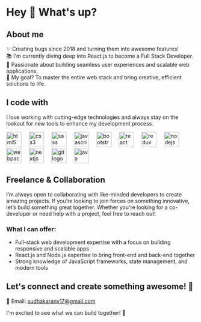 # Hey 👋 What's up?

## About me

✨ Creating bugs since 2018 and turning them into awesome features!  
📚 I'm currently diving deep into React.js to become a Full Stack Developer.  
🚀 Passionate about building seamless user experiences and scalable web applications.  
🎯 My goal? To master the entire web stack and bring creative, efficient solutions to life.  

## I code with

I love working with cutting-edge technologies and always stay on the lookout for new tools to enhance my development process.

<div align="left">
  <img src="https://cdn.jsdelivr.net/gh/devicons/devicon/icons/html5/html5-original.svg" height="40" alt="html5 logo" />
  <img width="12" />
  <img src="https://cdn.jsdelivr.net/gh/devicons/devicon/icons/css3/css3-original.svg" height="40" alt="css3 logo" />
  <img width="12" />
  <img src="https://cdn.jsdelivr.net/gh/devicons/devicon/icons/sass/sass-original.svg" height="40" alt="sass logo" />
  <img width="12" />
  <img src="https://cdn.jsdelivr.net/gh/devicons/devicon/icons/javascript/javascript-original.svg" height="40" alt="javascript logo" />
  <img width="12" />
  <img src="https://cdn.jsdelivr.net/gh/devicons/devicon/icons/bootstrap/bootstrap-original.svg" height="40" alt="bootstrap logo" />
  <img width="12" />
  <img src="https://cdn.jsdelivr.net/gh/devicons/devicon/icons/react/react-original.svg" height="40" alt="react logo" />
  <img width="12" />
  <img src="https://cdn.jsdelivr.net/gh/devicons/devicon/icons/redux/redux-original.svg" height="40" alt="redux logo" />
  <img width="12" />
  <img src="https://cdn.jsdelivr.net/gh/devicons/devicon/icons/nodejs/nodejs-original.svg" height="40" alt="nodejs logo" />
  <img width="12" />
  <img src="https://cdn.jsdelivr.net/gh/devicons/devicon/icons/webpack/webpack-original.svg" height="40" alt="webpack logo" />
  <img width="12" />
  <img src="https://cdn.jsdelivr.net/gh/devicons/devicon/icons/nextjs/nextjs-original.svg" height="40" alt="nextjs logo" />
  <img width="12" />
  <img src="https://cdn.jsdelivr.net/gh/devicons/devicon/icons/git/git-original.svg" height="40" alt="git logo" />
  <img width="12" />
  <img src="https://cdn.jsdelivr.net/gh/devicons/devicon/icons/java/java-original.svg" height="40" alt="java logo" />
</div>

## Freelance & Collaboration

I’m always open to collaborating with like-minded developers to create amazing projects. If you're looking to join forces on something innovative, let’s build something great together. Whether you're looking for a co-developer or need help with a project, feel free to reach out!

### What I can offer:
- Full-stack web development expertise with a focus on building responsive and scalable apps
- React.js and Node.js expertise to bring front-end and back-end together
- Strong knowledge of JavaScript frameworks, state management, and modern tools

## Let's connect and create something awesome! 🌟

📧 Email: sudhakaranv17@gmail.com

I'm excited to see what we can build together! 🚀